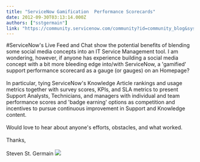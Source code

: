 ```yaml
---
title: "ServiceNow Gamification  Performance Scorecards"
date: 2012-09-30T03:13:14.000Z
authors: ["sstgermain"]
link: "https://community.servicenow.com/community?id=community_blog&sys_id=21ed6ee9dbd0dbc01dcaf3231f961979"
---
```

<p>#ServiceNow's Live Feed and Chat show the potential benefits of blending some social media concepts into an IT Service Management tool. I am wondering, however, if anyone has experience building a social media concept with a bit more bleeding edge into/with ServiceNow, a 'gamified' support performance scorecard as a gauge (or gauges) on an Homepage? <br /><br />In particular, tying ServiceNow's Knowledge Article rankings and usage metrics together with survey scores, KPIs, and SLA metrics to present Support Analysts, Technicians, and managers with individual and team performance scores and 'badge earning' options as competition and incentives to pursue continuous improvement in Support and Knowledge content.<br /><br />Would love to hear about anyone's efforts, obstacles, and what worked.<br /><br />Thanks,<br /><br />Steven St. Germain <a href="http://www.linkedin.com/in/stevestgermain"><img src="http://www.linkedin.com/img/webpromo/btn_in_20x15.png" /></a></p>